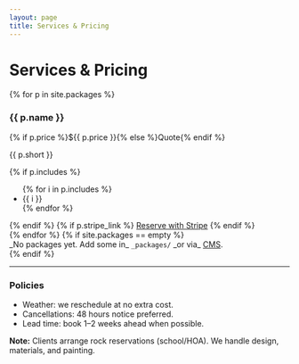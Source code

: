 ```yaml
---
layout: page
title: Services & Pricing
---
```

# Services & Pricing

<div class="row g-3">
{% for p in site.packages %}
  <div class="col-12 col-md-6 col-lg-4">
    <div class="card h-100 shadow-sm">
      <div class="card-body d-flex flex-column">
        <h3 class="h5 card-title">{{ p.name }}</h3>
        <p class="card-subtitle mb-2 text-muted">{% if p.price %}${{ p.price }}{% else %}Quote{% endif %}</p>
        <p class="card-text">{{ p.short }}</p>
        {% if p.includes %}
        <ul class="small mb-3">
          {% for i in p.includes %}<li>{{ i }}</li>{% endfor %}
        </ul>
        {% endif %}
        {% if p.stripe_link %}
        <a class="btn btn-primary mt-auto align-self-start" href="{{ p.stripe_link }}" target="_blank" rel="noopener">Reserve with Stripe</a>
        {% endif %}
      </div>
    </div>
  </div>
{% endfor %}
{% if site.packages == empty %}
  <div class="col-12">_No packages yet. Add some in_ <code>_packages/</code> _or via_ <a href="{{ '/admin/' | relative_url }}">CMS</a>.</div>
{% endif %}
</div>

---

### Policies
- Weather: we reschedule at no extra cost.
- Cancellations: 48 hours notice preferred.
- Lead time: book 1–2 weeks ahead when possible.

<div class="alert alert-info mt-3">
  <strong>Note:</strong> Clients arrange rock reservations (school/HOA). We handle design, materials, and painting.
</div>
